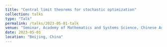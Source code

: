 ```yaml
---
title: "Central limit theorems for stochastic optimization"
collection: talks
type: "Talk"
permalink: /talks/2023-05-01-talk
venue: "Seminar, Academy of Mathematics and Systems Science, Chinese Academy of Sciences"
date: 2023-05-01
location: "Beijing, China"
---
```

